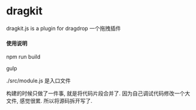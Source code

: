 # dragkit
dragkit.js is a plugin for dragdrop 一个拖拽插件

#### 使用说明

npm run build

gulp

./src/module.js 是入口文件

构建的时候只做了一件事, 就是将代码片段合并了. 因为自己调试代码修改一个大文件, 感觉很累. 所以将源码拆开写了. 
